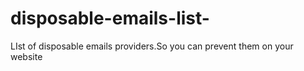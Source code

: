 # disposable-emails-list-
LIst of disposable emails providers.So you can prevent them on your website
